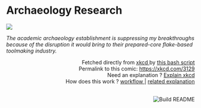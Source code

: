 # <b>Archaeology Research</b>

[![](https://imgs.xkcd.com/comics/archaeology_research.png)](https://xkcd.com/3129)

<i>The academic archaeology establishment is suppressing my breakthroughs because of the disruption it would bring to their prepared-core flake-based toolmaking industry.</i>

<div align="right">
  Fetched directly from
  <a href="https://xkcd.com">
    xkcd
  </a>
  by
  <a href="https://github.com/Vanille-N/Vanille-N/blob/master/fetch">
    this bash script
  </a>
</div>
<div align="right">
  Permalink to this comic:
  <a href="https://xkcd.com/3129">
    https://xkcd.com/3129
  </a>
</div>
<div align="right">
  Need an explanation ?
  <a href="https://www.explainxkcd.com/wiki/index.php/3129">
    Explain xkcd
  </a>
</div>
<div align="right">
  How does this work ?
  <a href="https://github.com/Vanille-N/Vanille-N/blob/master/.github/workflows/build.yml">
    workflow
  </a>
  |
  <a href="https://simonwillison.net/2020/Jul/10/self-updating-profile-readme/">
    related explanation
  </a>
</div><br>

<a href="https://github.com/Vanille-N/Vanille-N/actions"><img src="https://github.com/Vanille-N/Vanille-N/workflows/Build%20README/badge.svg" align="right" alt="Build README"></a>

